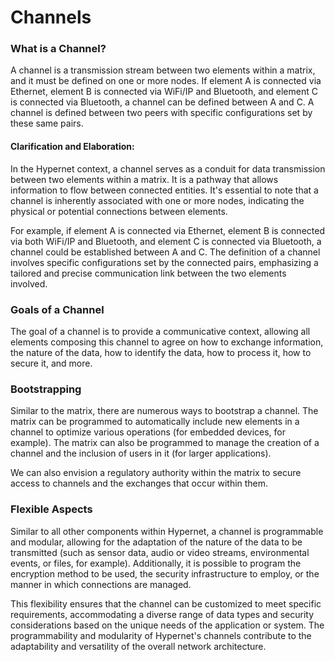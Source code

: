 
Channels
====

### What is a Channel?

A channel is a transmission stream between two elements within a matrix, and it must be defined on one or more nodes. If element A is connected via Ethernet, element B is connected via WiFi/IP and Bluetooth, and element C is connected via Bluetooth, a channel can be defined between A and C. A channel is defined between two peers with specific configurations set by these same pairs.

#### Clarification and Elaboration:
In the Hypernet context, a channel serves as a conduit for data transmission between two elements within a matrix. It is a pathway that allows information to flow between connected entities. It's essential to note that a channel is inherently associated with one or more nodes, indicating the physical or potential connections between elements.

For example, if element A is connected via Ethernet, element B is connected via both WiFi/IP and Bluetooth, and element C is connected via Bluetooth, a channel could be established between A and C. The definition of a channel involves specific configurations set by the connected pairs, emphasizing a tailored and precise communication link between the two elements involved.


### Goals of a Channel
The goal of a channel is to provide a communicative context, allowing all elements composing this channel to agree on how to exchange information, the nature of the data, how to identify the data, how to process it, how to secure it, and more.

### Bootstrapping
Similar to the matrix, there are numerous ways to bootstrap a channel. The matrix can be programmed to automatically include new elements in a channel to optimize various operations (for embedded devices, for example). The matrix can also be programmed to manage the creation of a channel and the inclusion of users in it (for larger applications).

We can also envision a regulatory authority within the matrix to secure access to channels and the exchanges that occur within them.

### Flexible Aspects

Similar to all other components within Hypernet, a channel is programmable and modular, allowing for the adaptation of the nature of the data to be transmitted (such as sensor data, audio or video streams, environmental events, or files, for example). Additionally, it is possible to program the encryption method to be used, the security infrastructure to employ, or the manner in which connections are managed.

This flexibility ensures that the channel can be customized to meet specific requirements, accommodating a diverse range of data types and security considerations based on the unique needs of the application or system. The programmability and modularity of Hypernet's channels contribute to the adaptability and versatility of the overall network architecture.
